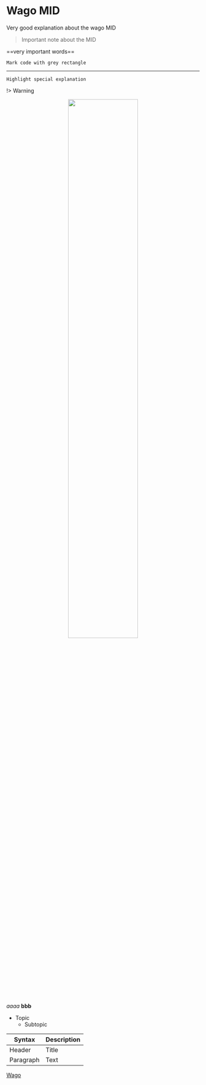 # Wago MID

Very good explanation about the wago MID

> Important note about the MID

==very important words==

```
Mark code with grey rectangle
```

--------------------

`Highlight special explanation`

!> Warning

<div align=center>
<img width="60%" src="./_img/1_cabling/MID.webp"/>
</div>

*aaaa* **bbb**

* Topic
    * Subtopic

| Syntax      | Description |
| ----------- | ----------- |
| Header      | Title       |
| Paragraph   | Text        |

[Wago](https://www.wago.com)

